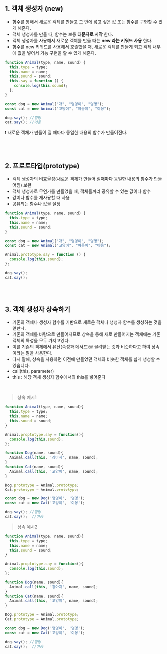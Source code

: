 ## 1. 객체 생성자 (new)
- 함수를 통해서 새로운 객체를 만들고 그 안에 넣고 싶은 값 또는 함수를 구현할 수 있게 해준다.
- 객체 생성자를 만들 때, 함수는 보통 **대문자로 시작** 한다.
- 객체 생성자를 사용해서 새로운 객체를 만들 때는 **new 라는 키워드 사용** 한다.
- 함수를 new 키워드를 사용해서 호출했을 때, 새로운 객체를 만들게 되고 객체 내부에 값을 넣어서 기능 구현을 할 수 있게 해준다.

```javascript
function Animal(type, name, sound) {
  this.type = type;
  this.name = name;
  this.sound = sound;
  this.say = function () {
    console.log(this.sound);
  };
}

const dog = new Animal("개", "멍멍이", "멍멍");
const cat = new Animal("고양이", "야옹이", "야옹");

dog.say(); //멍멍
cat.say(); //야옹

```
❗ 새로운 객체가 만들어 질 때마다 동일한 내용의 함수가 만들어진다.


<br><br>


## 2. 프로토타입(prototype)
- 객체 생성자의 비효율성(새로운 객체가 만들어 질때마다 동일한 내용의 함수가 만들어짐) 보완
- 객체 생성자로 무언가를 만들었을 때, 객체들끼리 공유할 수 있는 값이나 함수
- 값이나 함수를 재사용할 때 사용
- 공유되는 함수나 값을 설정

```javascript
function Animal(type, name, sound) {
  this.type = type;
  this.name = name;
  this.sound = sound;
}

const dog = new Animal("개", "멍멍이", "멍멍");
const cat = new Animal("고양이", "야옹이", "야옹");

Animal.prototype.say = function () {
  console.log(this.sound);
};

dog.say();
cat.say();

```

<br><br>

## 3. 객체 생성자 상속하기
- 기존의 객체나 생성자 함수를 기반으로 새로운 객체나 생성자 함수를 생성하는 것을 말한다.
- 기존의 객체를 바탕으로 만들어지므로 상속을 통해 새로 만들어지는 객체에는 기존 객체의 특성을 모두 가지고있다.
- 이를 기존의 객체에서 유산(속성과 메서드)을 물려받는 것과 비슷하다고 하여 상속이라는 말을 사용한다.
- 다시 말해, 상속을 사용하면 이전에 만들었던 객체와 비슷한 객체를 쉽게 생성할 수 있습니다.
- call(this, parameter)
- this : 해당 객체 생성자 함수에서의 this를 넣어준다

<br>

> 상속 예시1

```javascript
function Animal(type, name, sound){
  this.type = type;
  this.name = name;
  this.sound = sound;
}

Animal.proptotype.say = function(){
  console.log(this.sound);
};

function Dog(name, sound){
  Animal.call(this, '강아지', name, sound);
}
function Cat(name, sound){
  Animal.call(this, '고양이', name, sound);
}

Dog.prototype = Animal.prototype;
Cat.prototype = Animal.prototype;

const dog = new Dog('멍멍이', '멍멍');
const cat = new Cat('고양이', '야옹');

dog.say(); //멍멍
cat.say();  //야옹

```


> 상속 예시2

```javascript
function Animal(type, name, sound){
  this.type = type;
  this.name = name;
  this.sound = sound;
}

Animal.proptotype.say = function(){
  console.log(this.sound);
};

function Dog(name, sound){
  Animal.call(this, '강아지', name, sound);
}
function Cat(name, sound){
  Animal.call(this, '고양이', name, sound);
}

Dog.prototype = Animal.prototype;
Cat.prototype = Animal.prototype;

const dog = new Dog('멍멍이', '멍멍');
const cat = new Cat('고양이', '야옹');

dog.say(); //멍멍
cat.say();  //야옹

```







